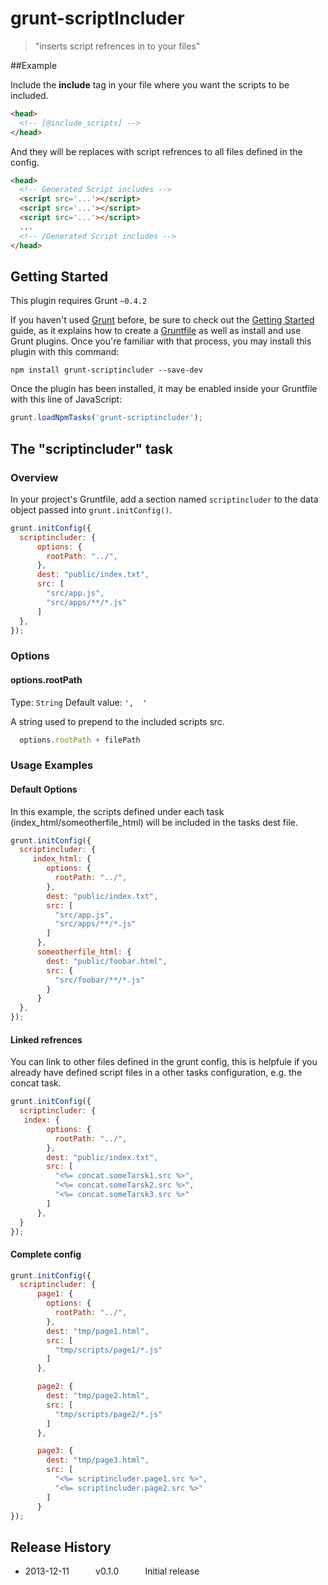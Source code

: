 # grunt-scriptIncluder
> "inserts script refrences in to your files"

##Example

Include the **include** tag in your file where you want the scripts to be included.

```html
<head>
  <!-- [@include_scripts] -->
</head>
```

And they will be replaces with script refrences to all files defined in the config.

```html
<head>
  <!-- Generated Script includes -->
  <script src='...'></script>
  <script src='...'></script>
  <script src='...'></script>
  ...
  <!-- /Generated Script includes -->
</head>
```



## Getting Started
This plugin requires Grunt `~0.4.2`

If you haven't used [Grunt](http://gruntjs.com/) before, be sure to check out the [Getting Started](http://gruntjs.com/getting-started) guide, as it explains how to create a [Gruntfile](http://gruntjs.com/sample-gruntfile) as well as install and use Grunt plugins. Once you're familiar with that process, you may install this plugin with this command:

```shell
npm install grunt-scriptincluder --save-dev
```

Once the plugin has been installed, it may be enabled inside your Gruntfile with this line of JavaScript:

```js
grunt.loadNpmTasks('grunt-scriptincluder');
```

## The "scriptincluder" task

### Overview
In your project's Gruntfile, add a section named `scriptincluder` to the data object passed into `grunt.initConfig()`.

```js
grunt.initConfig({
  scriptincluder: {
      options: {
        rootPath: "../",
      },
      dest: "public/index.txt",
      src: [
        "src/app.js",
        "src/apps/**/*.js"
      ]
  },
});
```

### Options

#### options.rootPath
Type: `String`
Default value: `',  '`

A string used to prepend to the included scripts src.

```js
  options.rootPath + filePath
```


### Usage Examples

#### Default Options


In this example, the scripts defined under each task (index_html/someotherfile_html) will be included in the tasks dest file.

```js
grunt.initConfig({
  scriptincluder: {
     index_html: {
        options: {
          rootPath: "../",
        },
        dest: "public/index.txt",
        src: [
          "src/app.js",
          "src/apps/**/*.js"
        ]
      },
      someotherfile_html: {
        dest: "public/foobar.html",
        src: {
          "src/foobar/**/*.js"
        }
      }
  },
});
```

#### Linked refrences
You can link to other files defined in the grunt config, this is helpfule if you already have defined script files in a other tasks configuration, e.g. the concat task.


```js
grunt.initConfig({
  scriptincluder: {
   index: {
        options: {
          rootPath: "../",
        },
        dest: "public/index.txt",
        src: [
          "<%= concat.someTarsk1.src %>",
          "<%= concat.someTarsk2.src %>",
          "<%= concat.someTarsk3.src %>"
        ]
      },
  }
});
```

#### Complete config

```js
grunt.initConfig({
  scriptincluder: {
      page1: {
        options: {
          rootPath: "../",
        },
        dest: "tmp/page1.html",
        src: [
          "tmp/scripts/page1/*.js"
        ]
      },

      page2: {
        dest: "tmp/page2.html",
        src: [
          "tmp/scripts/page2/*.js"
        ]
      },

      page3: {
        dest: "tmp/page3.html",
        src: [
          "<%= scriptincluder.page1.src %>",
          "<%= scriptincluder.page2.src %>"
        ]
      }
});
```

## Release History
 * 2013-12-11   v0.1.0   Initial release
